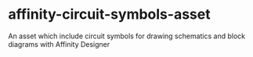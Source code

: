 # affinity-circuit-symbols-asset
An asset which include circuit symbols for drawing schematics and block diagrams with Affinity Designer
